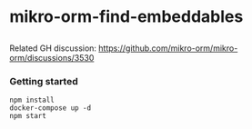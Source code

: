 # mikro-orm-find-embeddables
## 

Related GH discussion: https://github.com/mikro-orm/mikro-orm/discussions/3530

### Getting started
```
npm install
docker-compose up -d
npm start
```
